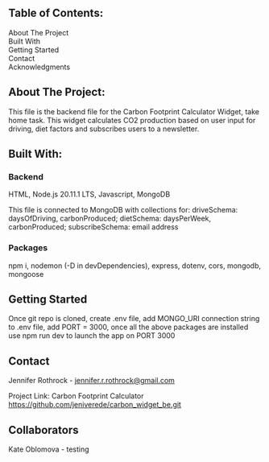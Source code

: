 ## Table of Contents:
About The Project  
Built With  
Getting Started  
Contact  
Acknowledgments  

## About The Project:
This file is the backend file for the Carbon Footprint Calculator Widget, take home task.
This widget calculates CO2 production based on user input for driving, diet factors and subscribes users to a newsletter.

## Built With:
### Backend
HTML, Node.js 20.11.1 LTS, Javascript, MongoDB

This file is connected to MongoDB with collections for: driveSchema: daysOfDriving, carbonProduced; dietSchema: daysPerWeek, carbonProduced; subscribeSchema: email address

### Packages
npm i,
nodemon (-D in devDependencies),
express,
dotenv,
cors,
mongodb,
mongoose

## Getting Started
Once git repo is cloned, create .env file,
add MONGO_URI connection string to .env file,
add PORT = 3000,
once all the above packages are installed use
npm run dev to launch the app on PORT 3000

## Contact
Jennifer Rothrock - jennifer.r.rothrock@gmail.com

Project Link: Carbon Footprint Calculator
https://github.com/jeniverede/carbon_widget_be.git

## Collaborators
Kate Oblomova - testing